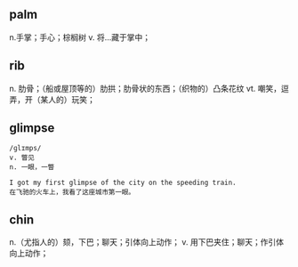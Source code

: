 ## palm
n.手掌；手心；棕榈树
v.
将…藏于掌中；

## rib
n. 肋骨；（船或屋顶等的）肋拱；肋骨状的东西；（织物的）凸条花纹
vt. 嘲笑，逗弄，开（某人的）玩笑；

## glimpse
```
/ɡlɪmps/
v. 瞥见
n. 一眼，一瞥

I got my first glimpse of the city on the speeding train.
在飞驰的火车上，我看了这座城市第一眼。
```

## chin
n.（尤指人的）颏，下巴；聊天；引体向上动作；
v. 用下巴夹住；聊天；作引体向上动作；